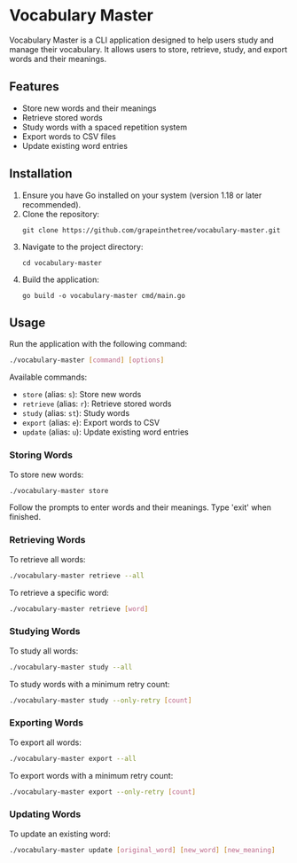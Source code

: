 # Vocabulary Master

Vocabulary Master is a CLI application designed to help users study and manage their vocabulary. It allows users to store, retrieve, study, and export words and their meanings.

## Features

- Store new words and their meanings
- Retrieve stored words
- Study words with a spaced repetition system
- Export words to CSV files
- Update existing word entries

## Installation

1. Ensure you have Go installed on your system (version 1.18 or later recommended).
2. Clone the repository:
   ```
   git clone https://github.com/grapeinthetree/vocabulary-master.git
   ```
3. Navigate to the project directory:
   ```
   cd vocabulary-master
   ```
4. Build the application:
   ```
   go build -o vocabulary-master cmd/main.go
   ```

## Usage

Run the application with the following command:

```bash
./vocabulary-master [command] [options]
```
Available commands:

- `store` (alias: `s`): Store new words
- `retrieve` (alias: `r`): Retrieve stored words
- `study` (alias: `st`): Study words
- `export` (alias: `e`): Export words to CSV
- `update` (alias: `u`): Update existing word entries

### Storing Words

To store new words:

```bash
./vocabulary-master store
```
Follow the prompts to enter words and their meanings. Type 'exit' when finished.

### Retrieving Words

To retrieve all words:

```bash
./vocabulary-master retrieve --all
```

To retrieve a specific word:

```bash
./vocabulary-master retrieve [word]
```

### Studying Words

To study all words:

```bash
./vocabulary-master study --all
```

To study words with a minimum retry count:

```bash
./vocabulary-master study --only-retry [count]
```

### Exporting Words

To export all words:

```bash
./vocabulary-master export --all
```

To export words with a minimum retry count:

```bash
./vocabulary-master export --only-retry [count]
```

### Updating Words

To update an existing word:

```bash
./vocabulary-master update [original_word] [new_word] [new_meaning]
```







